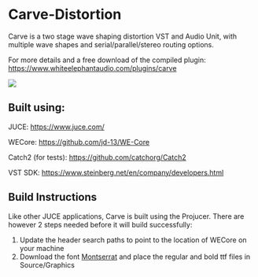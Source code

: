 # Carve-Distortion
Carve is a two stage wave shaping distortion VST and Audio Unit, with multiple wave shapes and serial/parallel/stereo routing options.

For more details and a free download of the compiled plugin: https://www.whiteelephantaudio.com/plugins/carve

![](https://whiteelephantaudio.com/images/thumbs/originals/carveV2.4.1Animation.gif)  

## Built using:  

JUCE: https://www.juce.com/  

WECore: https://github.com/jd-13/WE-Core  

Catch2 (for tests): https://github.com/catchorg/Catch2  

VST SDK:  https://www.steinberg.net/en/company/developers.html

## Build Instructions

Like other JUCE applications, Carve is built using the Projucer. There are however 2 steps needed
before it will build successfully:

1. Update the header search paths to point to the location of WECore on your machine
2. Download the font [Montserrat](https://fonts.google.com/specimen/Montserrat) and place the
regular and bold ttf files in Source/Graphics
